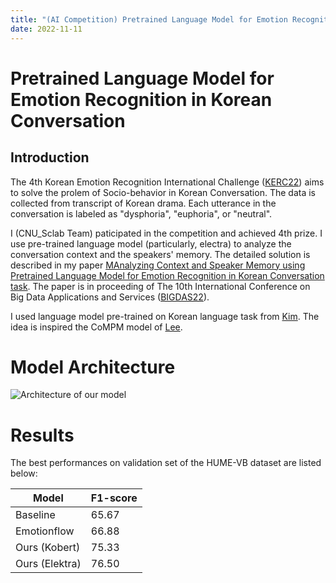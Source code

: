 ```yaml
---
title: "(AI Competition) Pretrained Language Model for Emotion Recognition in Korean Conversation"
date: 2022-11-11
---
```


# Pretrained Language Model for Emotion Recognition in Korean Conversation

## Introduction

The 4th Korean Emotion Recognition International Challenge ([KERC22](https://sites.google.com/view/kerc2022)) aims to solve the prolem of Socio-behavior in Korean Conversation. The data is collected from transcript of Korean drama. Each utterance in the conversation is labeled as "dysphoria", "euphoria", or "neutral".

I (CNU_Sclab Team) paticipated in the competition and achieved 4th prize. I use pre-trained language model (particularly, electra) to analyze the conversation context and the speakers' memory. The detailed solution is described in my paper [MAnalyzing Context and Speaker Memory using Pretrained Language Model for Emotion Recognition in Korean Conversation task](https://drive.google.com/file/d/1c7N5KcWahmLxxS42UXhjY6CIjdcjh26o/view). The paper is in proceeding of The 10th International Conference on Big Data Applications and Services ([BIGDAS22](http://kbigdata.or.kr/bigdas2022/)).

I used language model pre-trained on Korean language task from [Kim](hhttps://github.com/kiyoungkim1/LMkor). The idea is inspired the CoMPM model of [Lee](https://github.com/rungjoo/CoMPM).

# Model Architecture

![Architecture of our model](https://raw.githubusercontent.com/khanhnd185/my-blog/my-pages/_posts/images/kerc22/model.png)

# Results

The best performances on validation set of the HUME-VB dataset are listed below:

| Model | F1-score |
| --- | --- |
| Baseline | 65.67 | 
| Emotionflow | 66.88 | 
| Ours (Kobert) | 75.33 | 
| Ours (Elektra) | 76.50 | 
